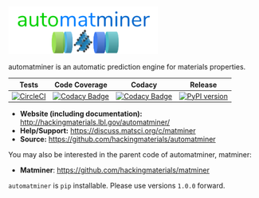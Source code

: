 <img src="./docs/source/_static/logo_lowres.png" alt="logo" width="300"/>

automatminer is an automatic prediction engine for materials properties.

| Tests  |   Code Coverage   |  Codacy | Release |
|:----------:|:-------------:|:------:|:------:|
| [![CircleCI](https://img.shields.io/circleci/project/github/hackingmaterials/automatminer/master.svg)](https://circleci.com/gh/hackingmaterials/automatminer) | [![Codacy Badge](https://img.shields.io/codacy/coverage/aa63dd7aa85e480bbe0e924a02ad1540.svg?colorB=brightgreen)](https://www.codacy.com/app/ardunn/automatminer) | [![Codacy Badge](https://img.shields.io/codacy/grade/aa63dd7aa85e480bbe0e924a02ad1540.svg)](https://www.codacy.com/app/ardunn/automatminer) | [![PyPI version](https://img.shields.io/pypi/v/automatminer.svg?colorB=blue)](https://pypi.org/project/automatminer/) |

- **Website (including documentation):** <http://hackingmaterials.lbl.gov/automatminer/>
- **Help/Support:** <https://discuss.matsci.org/c/matminer>
- **Source:** <https://github.com/hackingmaterials/automatminer>

You may also be interested in the parent code of automatminer, matminer:
- **Matminer**: <https://github.com/hackingmaterials/matminer>


`automatminer` is `pip` installable. Please use versions `1.0.0` forward.
